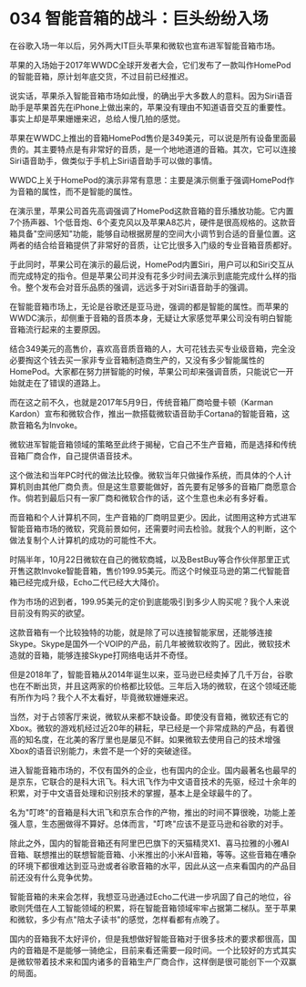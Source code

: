 # 034 智能音箱的战斗：巨头纷纷入场

在谷歌入场一年以后，另外两大IT巨头苹果和微软也宣布进军智能音箱市场。

苹果的入场始于2017年WWDC全球开发者大会，它们发布了一款叫作HomePod的智能音箱，原计划年底交货，不过目前已经推迟。

说实话，苹果杀入智能音箱市场如此慢，的确出乎大多数人的意料。因为Siri语音助手是苹果首先在iPhone上做出来的，苹果没有理由不知道语音交互的重要性。事实上却是苹果姗姗来迟，总给人慢几拍的感觉。

苹果在WWDC上推出的音箱HomePod售价是349美元，可以说是所有设备里面最贵的。其主要特点是有非常好的音质，是一个地地道道的音箱。其次，它可以连接Siri语音助手，做类似于手机上Siri语音助手可以做的事情。

WWDC上关于HomePod的演示非常有意思：主要是演示侧重于强调HomePod作为音箱的属性，而不是智能的属性。

在演示里，苹果公司首先高调强调了HomePod这款音箱的音乐播放功能。它内置7个扬声器、1个低音炮、6个麦克风以及苹果A8芯片，硬件是很高规格的。这款音箱具备"空间感知"功能，能够自动根据房屋的空间大小调节到合适的音量位置。这两者的结合给音箱提供了非常好的音质，让它比很多入门级的专业音箱音质都好。

于此同时，苹果公司在演示的最后说，HomePod内置Siri，用户可以和Siri交互从而完成特定的指令。但是苹果公司并没有花多少时间去演示到底能完成什么样的指令。整个发布会对音乐品质的强调，远远多于对Siri语音助手的强调。

在智能音箱市场上，无论是谷歌还是亚马逊，强调的都是智能的属性。而苹果的WWDC演示，却侧重于音箱的音质本身，无疑让大家感觉苹果公司没有明白智能音箱流行起来的主要原因。

结合349美元的高售价，喜欢高音质音箱的人，大可花钱去买专业级音箱，完全没必要掏这个钱去买一家非专业音箱制造商生产的，又没有多少智能属性的HomePod。大家都在努力拼智能的时候，苹果公司却来强调音质，只能说它一开始就走在了错误的道路上。

而在这之前不久，也就是2017年5月9日，传统音箱厂商哈曼卡顿（Karman
Kardon）宣布和微软合作，推出一款搭载微软语音助手Cortana的智能音箱，这款音箱名为Invoke。

微软进军智能音箱领域的策略至此终于揭秘，它自己不生产音箱，而是选择和传统音箱厂商合作，自己提供语音技术。

这个做法和当年PC时代的做法比较像。微软当年只做操作系统，而具体的个人计算机则由其他厂商负责。但是这生意要能做好，首先要有足够多的音箱厂商愿意合作。倘若到最后只有一家厂商和微软合作的话，这个生意也未必有多好看。

而音箱和个人计算机不同，生产音箱的厂商明显更少。因此，试图用这种方式进军智能音箱市场的微软，究竟前景如何，还需要时间去检验。就我个人的判断，这个做法复制个人计算机的成功的可能性不大。

时隔半年，10月22日微软在自己的微软商城，以及BestBuy等合作伙伴那里正式开售这款Invoke智能音箱，售价199.95美元。而这个时候亚马逊的第二代智能音箱已经完成升级，Echo二代已经大大降价。

作为市场的迟到者，199.95美元的定价到底能吸引到多少人购买呢？我个人来说目前没有购买的欲望。

这款音箱有一个比较独特的功能，就是除了可以连接智能家居，还能够连接Skype。Skype是国外一个VOIP的产品，前几年被微软收购了。因此，微软技术造就的音箱，能够连接Skype打网络电话并不奇怪。

但是2018年了，智能音箱从2014年诞生以来，亚马逊已经卖掉了几千万台，谷歌也在不断出货，并且这两家的价格都比较低。三年后入场的微软，在这个领域还能有所作为吗？我个人不太看好，毕竟微软姗姗来迟。

当然，对于占领客厅来说，微软从来都不缺设备。即使没有音箱，微软还有它的Xbox。微软的游戏机经过近20年的耕耘，早已经是一个非常成熟的产品，有着很高的知名度，在北美的客厅里也是屡见不鲜。如果微软去使用自己的技术增强Xbox的语音识别能力，未尝不是一个好的突破途径。

进入智能音箱市场的，不仅有国外的企业，也有国内的企业。国内最著名也最早的是京东，它联合的是科大讯飞。科大讯飞作为中文语音技术的先驱，经过十余年的积累，对于中文语音处理和识别技术的掌握，基本上是全球最牛的了。

名为"叮咚"的音箱是科大讯飞和京东合作的产物，推出的时间不算很晚，功能上差强人意，生态圈做得不算好。总体而言，"叮咚"应该不是亚马逊和谷歌的对手。

除此之外，国内的智能音箱还有阿里巴巴旗下的天猫精灵X1、喜马拉雅的小雅AI音箱、联想推出的联想智能音箱、小米推出的小米AI音箱，等等。这些音箱在嘈杂的环境下都很难达到亚马逊或者谷歌音箱的水平，因此从这一点来看国内的产品目前还没有什么竞争优势。

智能音箱的未来会怎样，我想亚马逊通过Echo二代进一步巩固了自己的地位，谷歌则凭借在人工智能领域的积累，将在智能音箱领域牢牢占据第二梯队。至于苹果和微软，多少有点"陪太子读书"的感觉，怎样看都有点晚了。

国内的音箱我不太好评价，但是我想做好智能音箱对于很多技术的要求都很高，国内的音箱是不是能够一骑绝尘，目前来看还需要一段时间。一个比较好的方式其实是微软带着技术来和国内诸多的音箱生产厂商合作，这样倒是很可能创下一个双赢的局面。
